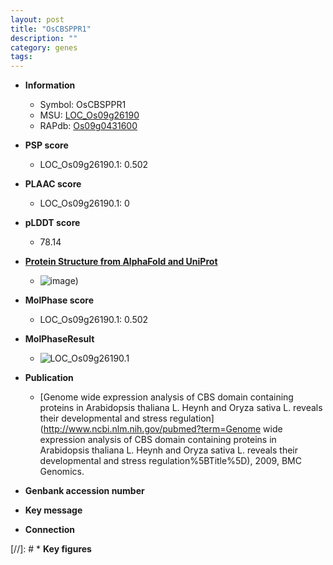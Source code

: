 ```yaml
---
layout: post
title: "OsCBSPPR1"
description: ""
category: genes
tags: 
---
```


* **Information**  
    + Symbol: OsCBSPPR1  
    + MSU: [LOC_Os09g26190](http://rice.plantbiology.msu.edu/cgi-bin/ORF_infopage.cgi?orf=LOC_Os09g26190)  
    + RAPdb: [Os09g0431600](http://rapdb.dna.affrc.go.jp/viewer/gbrowse_details/irgsp1?name=Os09g0431600)  

* **PSP score**  
    + LOC_Os09g26190.1: 0.502 

* **PLAAC score**  
    + LOC_Os09g26190.1: 0 

* **pLDDT score**
    + 78.14

* **[Protein Structure from AlphaFold and UniProt](https://www.uniprot.org/uniprotkb/A0A0P0XNN2/entry#structure)**
    + ![image](https://ricepsp.github.io/images/A/AF-A0A0P0XNN2-F1.png))

* **MolPhase score**
    + LOC_Os09g26190.1: 0.502

* **MolPhaseResult**
    + ![LOC_Os09g26190.1](https://ricepsp.github.io/pictures/LOC_Os09g/LOC_Os09g26190.1.png)

* **Publication**  
    + [Genome wide expression analysis of CBS domain containing proteins in Arabidopsis thaliana L. Heynh and Oryza sativa L. reveals their developmental and stress regulation](http://www.ncbi.nlm.nih.gov/pubmed?term=Genome wide expression analysis of CBS domain containing proteins in Arabidopsis thaliana L. Heynh and Oryza sativa L. reveals their developmental and stress regulation%5BTitle%5D), 2009, BMC Genomics.

* **Genbank accession number**  

* **Key message**  

* **Connection**  

[//]: # * **Key figures**  


